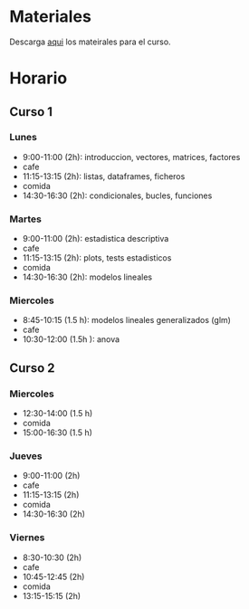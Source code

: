 
Materiales
============================================================

Descarga [aqui](materiales.zip) los mateirales para el curso.

Horario
============================================================


Curso 1
------------------------------------------------------------

### Lunes

-  9:00-11:00 (2h): introduccion, vectores, matrices, factores
- cafe
- 11:15-13:15 (2h): listas, dataframes, ficheros
- comida
- 14:30-16:30 (2h): condicionales, bucles, funciones

### Martes

- 9:00-11:00 (2h): estadistica descriptiva 
- cafe
- 11:15-13:15 (2h): plots, tests estadisticos
- comida
- 14:30-16:30 (2h): modelos lineales

### Miercoles

-  8:45-10:15 (1.5 h): modelos lineales generalizados (glm)
- cafe
- 10:30-12:00 (1.5h ): anova



Curso 2
------------------------------------------------------------

### Miercoles

- 12:30-14:00 (1.5 h)
- comida
- 15:00-16:30 (1.5 h)

### Jueves

-  9:00-11:00 (2h)
- cafe
- 11:15-13:15 (2h)
- comida
- 14:30-16:30 (2h)

### Viernes

-  8:30-10:30 (2h)
- cafe
- 10:45-12:45 (2h)
- comida
- 13:15-15:15 (2h)
